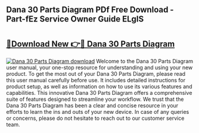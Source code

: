 ## Dana 30 Parts Diagram PDf Free Download - Part-fEz Service Owner Guide ELgIS

# <h2><a href="http://dfo9c3.blite.top/?on=Dana+30+Parts+Diagram">🔗Download New 👉🔴 Dana 30 Parts Diagram</a></h2>

[![Dana 30 Parts Diagram download](https://i.imgur.com/lujVjoI.png)](http://dfo9c3.blite.top/?on=Dana+30+Parts+Diagram)
Welcome to the Dana 30 Parts Diagram user manual, your one-stop resource for understanding and using your new product. To get the most out of your Dana 30 Parts Diagram, please read this user manual carefully before use. It includes detailed instructions for product setup, as well as information on how to use its various features and capabilities. This innovative Dana 30 Parts Diagram offers a comprehensive suite of features designed to streamline your workflow. We trust that the Dana 30 Parts Diagram has been a clear and concise resource in your efforts to learn the ins and outs of your new device. In case of any queries or concerns, please do not hesitate to reach out to our customer service team.
